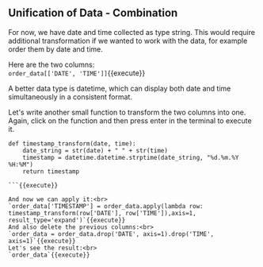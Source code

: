 ## Unification of Data - Combination

For now, we have date and time collected as type string. This would require additional transformation if we wanted to work with the data, for example order them by date and time.<br>

Here are the two columns:<br>
`order_data[['DATE', 'TIME']]`{{execute}}

A better data type is datetime, which can display both date and time simultaneously in a consistent format.<br>

Let's write another small function to transform the two columns into one. Again, click on the function and then press enter in the terminal to execute it.<br>

```
def timestamp_transform(date, time):
    date_string = str(date) + " " + str(time)
    timestamp = datetime.datetime.strptime(date_string, "%d.%m.%Y %H:%M")
    return timestamp

```{{execute}}

And now we can apply it:<br>
`order_data['TIMESTAMP'] = order_data.apply(lambda row: timestamp_transform(row['DATE'], row['TIME']),axis=1, result_type='expand')`{{execute}}
And also delete the previous columns:<br>
`order_data = order_data.drop('DATE', axis=1).drop('TIME', axis=1)`{{execute}}
Let's see the result:<br>
`order_data`{{execute}}